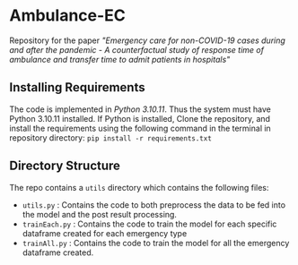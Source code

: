 # Ambulance-EC
Repository for the paper <i>"Emergency care for non-COVID-19 cases during and after the pandemic - A counterfactual study of response time of ambulance and transfer time to admit patients in hospitals"</i>

## Installing Requirements
The code is implemented in <i>Python 3.10.11</i>. Thus the system must have Python 3.10.11 installed.
If Python is installed, Clone the repository, and install the requirements using the following command in the terminal in repository directory:
```pip install -r requirements.txt```


## Directory Structure
The repo contains a ```utils``` directory which contains the following files:
- ```utils.py``` : Contains the code to both preprocess the data to be fed into the model and the post result processing.
- ```trainEach.py``` : Contains the code to train the model for each specific dataframe created for each emergency type
- ```trainAll.py``` : Contains the code to train the model for all the emergency dataframe created.
